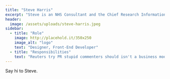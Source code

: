 ```yaml
---
title: "Steve Harris"
excerpt: "Steve is an NHS Consultant and the Chief Research Information Officer at UCLH."
header:
  image: /assets/uploads/steve-harris.jpeg
sidebar:
  - title: "Role"
    image: http://placehold.it/350x250
    image_alt: "logo"
    text: "Designer, Front-End Developer"
  - title: "Responsibilities"
    text: "Reuters try PR stupid commenters should isn't a business model"
---
```


Say hi to Steve.
